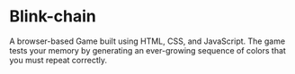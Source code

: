 # Blink-chain
A browser-based Game built using HTML, CSS, and JavaScript. The game tests your memory by generating an ever-growing sequence of colors that you must repeat correctly.
